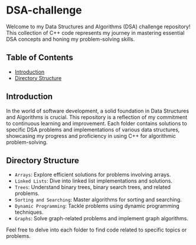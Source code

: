 # DSA-challenge
Welcome to my Data Structures and Algorithms (DSA) challenge repository! This collection of C++ code represents my journey in mastering essential DSA concepts and honing my problem-solving skills.

## Table of Contents

- [Introduction](#introduction)
- [Directory Structure](#directory-structure)

## Introduction

In the world of software development, a solid foundation in Data Structures and Algorithms is crucial. This repository is a reflection of my commitment to continuous learning and improvement. Each folder contains solutions to specific DSA problems and implementations of various data structures, showcasing my progress and proficiency in using C++ for algorithmic problem-solving.

## Directory Structure

- `Arrays`: Explore efficient solutions for problems involving arrays.
- `Linked Lists`: Dive into linked list implementations and solutions.
- `Trees`: Understand binary trees, binary search trees, and related problems.
- `Sorting and Searching`: Master algorithms for sorting and searching.
- `Dynamic Programming`: Tackle problems using dynamic programming techniques.
- `Graphs`: Solve graph-related problems and implement graph algorithms.

Feel free to delve into each folder to find code related to specific topics or problems.
